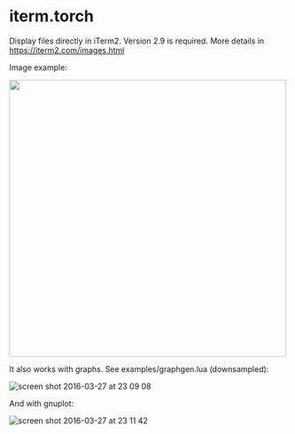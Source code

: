 iterm.torch
===========

Display files directly in iTerm2. Version 2.9 is required.
More details in https://iterm2.com/images.html

Image example:

<img src=https://cloud.githubusercontent.com/assets/4953728/13180110/6cc80774-d727-11e5-84b5-fd59fe85cb5e.png width=500>

It also works with graphs. See examples/graphgen.lua (downsampled):

![screen shot 2016-03-27 at 23 09 08](https://cloud.githubusercontent.com/assets/4953728/14067910/b8ce669c-f471-11e5-8f2a-1fe49a2d802d.png)

And with gnuplot:

![screen shot 2016-03-27 at 23 11 42](https://cloud.githubusercontent.com/assets/4953728/14067911/bd4df034-f471-11e5-9a95-2d764da7a2b7.png)
